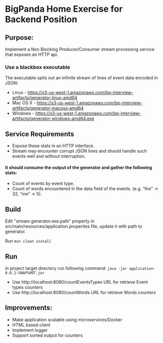# BigPanda Home Exercise for Backend Position

## Purpose: 
Implement a Non Blocking Producer/Consumer stream processing service that exposes an HTTP api.

### Use a blackbox executable
 The executable spits out an infinite stream of lines of event data encoded in JSON:
* Linux    - https://s3-us-west-1.amazonaws.com/bp-interview-artifacts/generator-linux-amd64
* Mac OS X - https://s3-us-west-1.amazonaws.com/bp-interview-artifacts/generator-macosx-amd64
* Windows  - https://s3-us-west-1.amazonaws.com/bp-interview-artifacts/generator-windows-amd64.exe

## Service Requirements
* Expose these stats in an HTTP interface.
* Stream may encounter corrupt JSON lines and should handle such events well and without interruption.
#### It should consume the output of the generator and gather the following stats:
* Count of events by event type.
* Count of words encountered in the data field of the events. (e.g. “the” → 32, “me” → 5).

## Build
Edit "stream.generator.exe.path" property in src/main/resources/application.properties file, update it with path to generator.

Run `mvn clean install`

## Run
In project target directory run following command:
`java -jar application-0.0.1-SNAPSHOT.jar`

* Use http://localhost:8080/countEventsTypes URL for retrieve Event types counters
* Use http://localhost:8080/countWords URL for retrieve Words counters

## Improvements:
* Make application scalable using microservices/Docker
* HTML based client
* Implement logger
* Support sorted output for counters
 